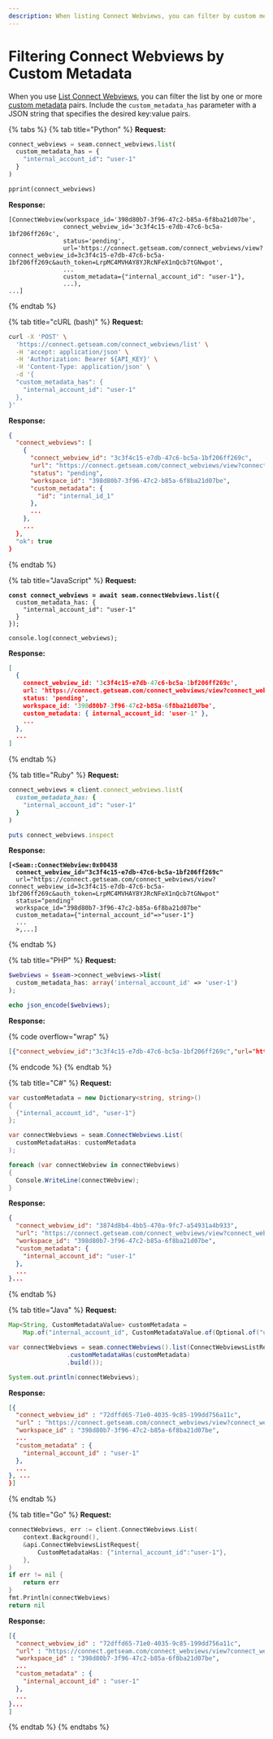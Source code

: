 ```yaml
---
description: When listing Connect Webviews, you can filter by custom metadata.
---
```


# Filtering Connect Webviews by Custom Metadata

When you use [List Connect Webviews](../../api-clients/connect-webviews/list-connect-webviews.md), you can filter the list by one or more [custom metadata](attaching-custom-data-to-the-connect-webview.md) pairs. Include the `custom_metadata_has` parameter with a JSON string that specifies the desired key:value pairs.

{% tabs %}
{% tab title="Python" %}
**Request:**

```python
connect_webviews = seam.connect_webviews.list(
  custom_metadata_has = {
    "internal_account_id": "user-1"
  }
)

pprint(connect_webviews)
```

**Response:**

```
[ConnectWebview(workspace_id='398d80b7-3f96-47c2-b85a-6f8ba21d07be',
               connect_webview_id='3c3f4c15-e7db-47c6-bc5a-1bf206ff269c',
               status='pending',
               url='https://connect.getseam.com/connect_webviews/view?connect_webview_id=3c3f4c15-e7db-47c6-bc5a-1bf206ff269c&auth_token=LrpMC4MVHAY8YJRcNFeX1nQcb7tGNwpot',
               ...
               custom_metadata={"internal_account_id": "user-1"},
               ...),
...]
```
{% endtab %}

{% tab title="cURL (bash)" %}
**Request:**

```bash
curl -X 'POST' \
  'https://connect.getseam.com/connect_webviews/list' \
  -H 'accept: application/json' \
  -H 'Authorization: Bearer ${API_KEY}' \
  -H 'Content-Type: application/json' \
  -d '{
  "custom_metadata_has": {
    "internal_account_id": "user-1"
  },
}'
```

**Response:**

```json
{
  "connect_webviews": [
    {
      "connect_webview_id": "3c3f4c15-e7db-47c6-bc5a-1bf206ff269c",
      "url": "https://connect.getseam.com/connect_webviews/view?connect_webview_id=3c3f4c15-e7db-47c6-bc5a-1bf206ff269c&auth_token=LrpMC4MVHAY8YJRcNFeX1nQcb7tGNwpot",
      "status": "pending",
      "workspace_id": "398d80b7-3f96-47c2-b85a-6f8ba21d07be",
      "custom_metadata": {
        "id": "internal_id_1"
      },
      ...
    },
    ...
  },
  "ok": true
}
```
{% endtab %}

{% tab title="JavaScript" %}
**Request:**

<pre class="language-javascript"><code class="lang-javascript"><strong>const connect_webviews = await seam.connectWebviews.list({
</strong>  custom_metadata_has: {
    "internal_account_id": "user-1"
  }
});

console.log(connect_webviews);
</code></pre>

**Response:**

```json
[
  {
    connect_webview_id: '3c3f4c15-e7db-47c6-bc5a-1bf206ff269c',
    url: 'https://connect.getseam.com/connect_webviews/view?connect_webview_id=3c3f4c15-e7db-47c6-bc5a-1bf206ff269c&auth_token=LrpMC4MVHAY8YJRcNFeX1nQcb7tGNwpot',
    status: 'pending',
    workspace_id: '398d80b7-3f96-47c2-b85a-6f8ba21d07be',
    custom_metadata: { internal_account_id: 'user-1' },
    ...
  },
  ...
]
```
{% endtab %}

{% tab title="Ruby" %}
**Request:**

```ruby
connect_webviews = client.connect_webviews.list(
  custom_metadata_has: {
    "internal_account_id": "user-1"
  }
)

puts connect_webviews.inspect
```

**Response:**

<pre><code><strong>[&#x3C;Seam::ConnectWebview:0x00438
</strong><strong>  connect_webview_id="3c3f4c15-e7db-47c6-bc5a-1bf206ff269c"
</strong>  url="https://connect.getseam.com/connect_webviews/view?connect_webview_id=3c3f4c15-e7db-47c6-bc5a-1bf206ff269c&#x26;auth_token=LrpMC4MVHAY8YJRcNFeX1nQcb7tGNwpot"
  status="pending"
  workspace_id="398d80b7-3f96-47c2-b85a-6f8ba21d07be"
  custom_metadata={"internal_account_id"=>"user-1"}
  ...
  >,...]
</code></pre>
{% endtab %}

{% tab title="PHP" %}
**Request:**

```php
$webviews = $seam->connect_webviews->list(
  custom_metadata_has: array('internal_account_id' => 'user-1')
);

echo json_encode($webviews);
```

**Response:**

{% code overflow="wrap" %}
```json
[{"connect_webview_id":"3c3f4c15-e7db-47c6-bc5a-1bf206ff269c","url="https://connect.getseam.com/connect_webviews/view?connect_webview_id=3c3f4c15-e7db-47c6-bc5a-1bf206ff269c&auth_token=LrpMC4MVHAY8YJRcNFeX1nQcb7tGNwpot","status"="pending","workspace_id"="398d80b7-3f96-47c2-b85a-6f8ba21d07be","custom_metadata"={"internal_account_id"=>"user-1"},...},...]
```
{% endcode %}
{% endtab %}

{% tab title="C#" %}
**Request:**

```csharp
var customMetadata = new Dictionary<string, string>()
{
  {"internal_account_id", "user-1"}
};

var connectWebviews = seam.ConnectWebviews.List(
  customMetadataHas: customMetadata
);

foreach (var connectWebview in connectWebviews)
{
  Console.WriteLine(connectWebview);
}
```

**Response:**

```json
{
  "connect_webview_id": "3874d8b4-4bb5-470a-9fc7-a54931a4b933",
  "url": "https://connect.getseam.com/connect_webviews/view?connect_webview_id=3c3f4c15-e7db-47c6-bc5a-1bf206ff269c&auth_token=LrpMC4MVHAY8YJRcNFeX1nQcb7tGNwpot",
  "workspace_id": "398d80b7-3f96-47c2-b85a-6f8ba21d07be",
  "custom_metadata": {
    "internal_account_id": "user-1"
  },
  ...
}...
```
{% endtab %}

{% tab title="Java" %}
**Request:**

```java
Map<String, CustomMetadataValue> customMetadata =
    Map.of("internal_account_id", CustomMetadataValue.of(Optional.of("user-1")));

var connectWebviews = seam.connectWebviews().list(ConnectWebviewsListRequest.builder()
                .customMetadataHas(customMetadata)
                .build());

System.out.println(connectWebviews);
```

**Response:**

```json
[{
  "connect_webview_id" : "72dffd65-71e0-4035-9c85-199dd756a11c",
  "url" : "https://connect.getseam.com/connect_webviews/view?connect_webview_id=3c3f4c15-e7db-47c6-bc5a-1bf206ff269c&auth_token=LrpMC4MVHAY8YJRcNFeX1nQcb7tGNwpot",
  "workspace_id" : "398d80b7-3f96-47c2-b85a-6f8ba21d07be",
  ...
  "custom_metadata" : {
    "internal_account_id" : "user-1"
  },
  ...
}, ...
}]
```
{% endtab %}

{% tab title="Go" %}
**Request:**

```go
connectWebviews, err := client.ConnectWebviews.List(
	context.Background(),
	&api.ConnectWebviewsListRequest{
		CustomMetadataHas: {"internal_account_id":"user-1"},
	},
)
if err != nil {
	return err
}
fmt.Println(connectWebviews)
return nil
```

**Response:**

```json
[{
  "connect_webview_id" : "72dffd65-71e0-4035-9c85-199dd756a11c",
  "url" : "https://connect.getseam.com/connect_webviews/view?connect_webview_id=3c3f4c15-e7db-47c6-bc5a-1bf206ff269c&auth_token=LrpMC4MVHAY8YJRcNFeX1nQcb7tGNwpot",
  "workspace_id" : "398d80b7-3f96-47c2-b85a-6f8ba21d07be",
  ...
  "custom_metadata" : {
    "internal_account_id" : "user-1"
  },
  ...
}...
]
```
{% endtab %}
{% endtabs %}
